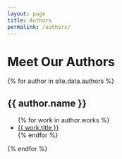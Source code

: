 ```yaml
---
layout: page
title: Authors
permalink: /authors/
---
```


# Meet Our Authors

<div class="authors-grid">
{% for author in site.data.authors %}
  <div class="author-card">
    <h2>{{ author.name }}</h2>
    <ul>
      {% for work in author.works %}
        <li><a href="{{ work.link }}" target="_blank">{{ work.title }}</a></li>
      {% endfor %}
    </ul>
  </div>
{% endfor %}
</div>
